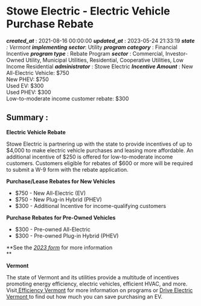 # Stowe Electric - Electric Vehicle Purchase Rebate 
 ***created_at*** : 2021-08-16 00:00:00 
 ***updated_at*** : 2023-05-24 21:33:19 
 ***state** : Vermont 
 **implementing sector***: Utility 
 ***program category*** : Financial Incentive 
 ***program type*** : Rebate Program 
 ***sector*** : Commercial, Investor-Owned Utility, Municipal Utilities, Residential, Cooperative Utilities, Low Income Residential 
 ***administrator*** : Stowe Electric 
 ***Incentive Amount*** : New All-Electric Vehicle: $750  
New PHEV: $750  
Used EV: $300  
Used PHEV: $300  
Low-to-moderate income customer rebate: $300

 
 ## Summary : 
 **Electric Vehicle Rebate**

Stowe Electric is partnering up with the state to provide incentives of up to
$4,000 to make electric vehicle purchases and leasing more affordable. An
additional incentive of $250 is offered for low-to-moderate income customers.
Customers eligible for rebates of $600 or more will be required to submit a
W-9 form with the rebate application.

**Purchase/Lease Rebates for New Vehicles**

  * $750 - New All-Electric (EV)
  * $750 - New Plug-in Hybrid (PHEV)
  * $300 - Additional Incentive for income-qualifying customers

**Purchase Rebates for Pre-Owned Vehicles**

  * $300 - Pre-owned All-Electric
  * $300 - Pre-owned Plug-in Hybrid (PHEV)

**See the _[2023
form](https://www.stoweelectric.com/images/forms/2023_Tier3/2023_Tier_3_All_Electric_and_Plug_In_Hybrid_New_and_Used_fillable_form.pdf)_
for more information  
**

**Vermont**

The state of Vermont and its utilities provide a multitude of incentives
promoting energy efficiency, electric vehicles, efficient HVAC, and more.
Visit[ Efficiency Vermont](https://www.efficiencyvermont.com/) for more
information on programs or [Drive Electric Vermont
](https://www.driveelectricvt.com/why-go-electric/purchase-incentives)to find
out how much you can save purchasing an EV.

 
 